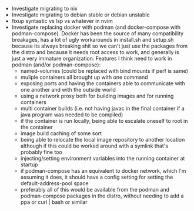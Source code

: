 * Investigate migrating to nix
* Investigate migrating to debian stable or debian unstable
* fixup syntastic vs lsp vs whatever in nvim
* Investigate replacing docker with podman (and docker-compose with
  podman-compose). Docker has been the source of many compatibility breakages,
  has a lot of ugly workarounds in install.sh and setup.sh because its always
  breaking shit so we can't just use the packages from the distro and because it
  needs root access to work, and generally is just a very immature organization.
  Features I think need to work in podman (and/or podman-compose):
  * named-volumes (could be replaced with bind mounts if perf is same)
  * muliple containers all brought up with one command 
  * exposing ports and having the containers able to communicate with one
    another and with the outside world
  * using a network proxy both for building images and for running containers
  * multi container builds (i.e. not having javac in the final container if a
    java program was needed to be compiled)
  * if the container is run locally, being able to escalate oneself to root in
    the container
  * image build caching of some sort
  * being able to relocate the local image repository to another location
    although if this could be worked around with a symlink that's probably fine
    too
  * injecting/setting environment variables into the running container at
    startup
  * if podman-compose has an equivalent to docker network, which I'm assuming it
    does, it should have a config setting for setting the default-address-pool
    space
  * preferably all of this would be available from the podman and podman-compose
    packages in the distro, without needing to add a ppa or curl | bash or
    similar

